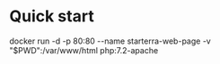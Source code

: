 # Quick start

docker run -d -p 80:80 --name starterra-web-page -v "$PWD":/var/www/html php:7.2-apache